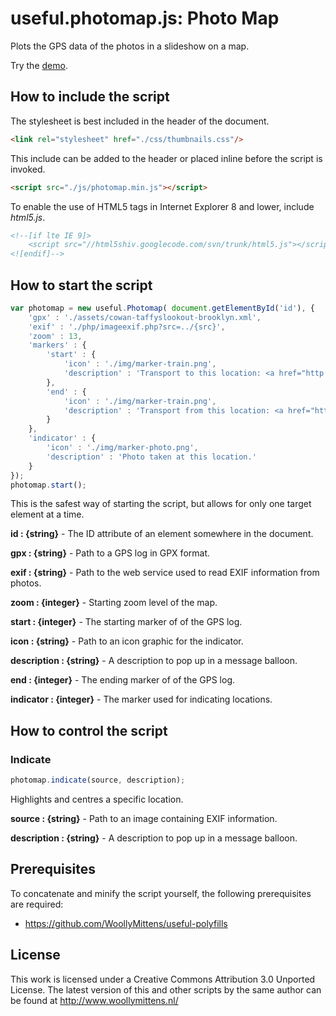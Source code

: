 # useful.photomap.js: Photo Map

Plots the GPS data of the photos in a slideshow on a map.

Try the <a href="http://www.woollymittens.nl/useful/default.php?url=useful-photomap">demo</a>.

## How to include the script

The stylesheet is best included in the header of the document.

```html
<link rel="stylesheet" href="./css/thumbnails.css"/>
```

This include can be added to the header or placed inline before the script is invoked.

```html
<script src="./js/photomap.min.js"></script>
```

To enable the use of HTML5 tags in Internet Explorer 8 and lower, include *html5.js*.
```html
<!--[if lte IE 9]>
	<script src="//html5shiv.googlecode.com/svn/trunk/html5.js"></script>
<![endif]-->
```

## How to start the script

```javascript
var photomap = new useful.Photomap( document.getElementById('id'), {
	'gpx' : './assets/cowan-taffyslookout-brooklyn.xml',
	'exif' : './php/imageexif.php?src=../{src}',
	'zoom' : 13,
	'markers' : {
		'start' : {
			'icon' : './img/marker-train.png',
			'description' : 'Transport to this location: <a href="http://131500.com.au">131500.com.au</a>'
		},
		'end' : {
			'icon' : './img/marker-train.png',
			'description' : 'Transport from this location: <a href="http://131500.com.au">131500.com.au</a>'
		}
	},
	'indicator' : {
		'icon' : './img/marker-photo.png',
		'description' : 'Photo taken at this location.'
	}
});
photomap.start();
```

This is the safest way of starting the script, but allows for only one target element at a time.

**id : {string}** - The ID attribute of an element somewhere in the document.

**gpx : {string}** - Path to a GPS log in GPX format.

**exif : {string}** - Path to the web service used to read EXIF information from photos.

**zoom : {integer}** - Starting zoom level of the map.

**start : {integer}** - The starting marker of of the GPS log.

**icon : {string}** - Path to an icon graphic for the indicator.

**description : {string}** - A description to pop up in a message balloon.

**end : {integer}** - The ending marker of of the GPS log.

**indicator : {integer}** - The marker used for indicating locations.

## How to control the script

### Indicate

```javascript
photomap.indicate(source, description);
```

Highlights and centres a specific location.

**source : {string}** - Path to an image containing EXIF information.

**description : {string}** - A description to pop up in a message balloon.

## Prerequisites

To concatenate and minify the script yourself, the following prerequisites are required:
+ https://github.com/WoollyMittens/useful-polyfills

## License
This work is licensed under a Creative Commons Attribution 3.0 Unported License. The latest version of this and other scripts by the same author can be found at http://www.woollymittens.nl/
